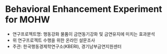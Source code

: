 # Behavioral Enhancement Experiment for MOHW

* 연구프로젝트명: 행동강화 물품이 금연동기강화 및 금연유지에 미치는 효과분석
* 위 연구프로젝트 수행을 위한 온라인 설문조사 
* 주관: 한국행동경제학연구소(KBERI), 경기남부금연지원센터


